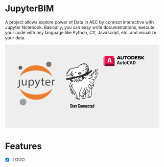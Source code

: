 # JupyterBIM

A project allows explore power of Data in AEC by connect interactive with Jupyter Notebook. Basically, you can easy
write documentations, execute your code with any language like Python, C#, Javascript, etc. and visualize your data.

![](pic/connection.png)

# Features

- [x] TODO